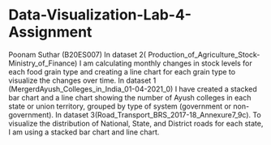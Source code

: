 # Data-Visualization-Lab-4-Assignment
Poonam Suthar (B20ES007)
In dataset 2( Production_of_Agriculture_Stock-Ministry_of_Finance) I am calculating monthly changes in stock levels for each food grain type and creating a line chart for each grain type to visualize the changes over time.
In dataset 1 (MergerdAyush_Colleges_in_India_01-04-2021_0) I have created a stacked bar chart and a line chart showing the number of Ayush colleges in each state or union territory, grouped by type of system (government or non-government). 
In dataset 3(Road_Transport_BRS_2017-18_Annexure7_9c). To visualize the distribution of National, State, and District roads for each state, I am using a stacked bar chart and line chart.

